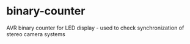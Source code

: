 # binary-counter
AVR binary counter for LED display - used to check synchronization of stereo camera systems
